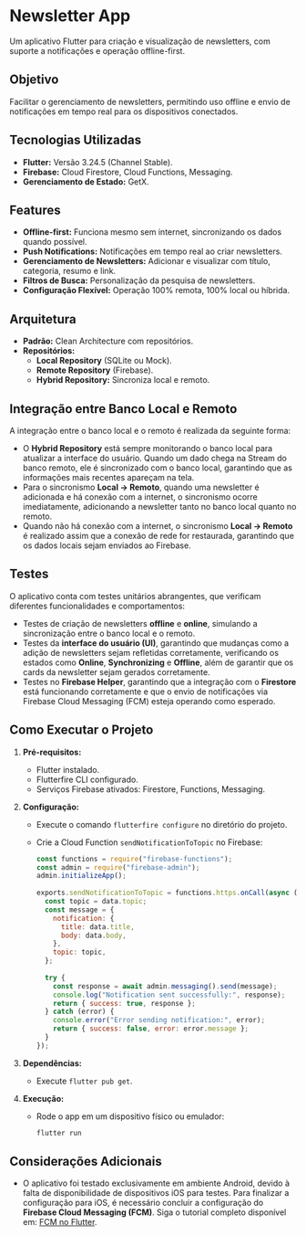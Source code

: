 # Newsletter App

Um aplicativo Flutter para criação e visualização de newsletters, com suporte a notificações e operação offline-first.

## Objetivo

Facilitar o gerenciamento de newsletters, permitindo uso offline e envio de notificações em tempo real para os dispositivos conectados.

## Tecnologias Utilizadas

- **Flutter:** Versão 3.24.5 (Channel Stable).
- **Firebase:** Cloud Firestore, Cloud Functions, Messaging.
- **Gerenciamento de Estado:** GetX.

## Features

- **Offline-first:** Funciona mesmo sem internet, sincronizando os dados quando possível.
- **Push Notifications:** Notificações em tempo real ao criar newsletters.
- **Gerenciamento de Newsletters:** Adicionar e visualizar com título, categoria, resumo e link.
- **Filtros de Busca:** Personalização da pesquisa de newsletters.
- **Configuração Flexível:** Operação 100% remota, 100% local ou híbrida.

## Arquitetura

- **Padrão:** Clean Architecture com repositórios.
- **Repositórios:**
    - **Local Repository** (SQLite ou Mock).
    - **Remote Repository** (Firebase).
    - **Hybrid Repository:** Sincroniza local e remoto.

## Integração entre Banco Local e Remoto

A integração entre o banco local e o remoto é realizada da seguinte forma:

- O **Hybrid Repository** está sempre monitorando o banco local para atualizar a interface do usuário. Quando um dado chega na Stream do banco remoto, ele é sincronizado com o banco local, garantindo que as informações mais recentes apareçam na tela.
- Para o sincronismo **Local -> Remoto**, quando uma newsletter é adicionada e há conexão com a internet, o sincronismo ocorre imediatamente, adicionando a newsletter tanto no banco local quanto no remoto.
- Quando não há conexão com a internet, o sincronismo **Local -> Remoto** é realizado assim que a conexão de rede for restaurada, garantindo que os dados locais sejam enviados ao Firebase.

## Testes

O aplicativo conta com testes unitários abrangentes, que verificam diferentes funcionalidades e comportamentos:

- Testes de criação de newsletters **offline** e **online**, simulando a sincronização entre o banco local e o remoto.
- Testes da **interface do usuário (UI)**, garantindo que mudanças como a adição de newsletters sejam refletidas corretamente, verificando os estados como **Online**, **Synchronizing** e **Offline**, além de garantir que os cards da newsletter sejam gerados corretamente.
- Testes no **Firebase Helper**, garantindo que a integração com o **Firestore** está funcionando corretamente e que o envio de notificações via Firebase Cloud Messaging (FCM) esteja operando como esperado.

## Como Executar o Projeto

1. **Pré-requisitos:**
    - Flutter instalado.
    - Flutterfire CLI configurado.
    - Serviços Firebase ativados: Firestore, Functions, Messaging.

2. **Configuração:**
    - Execute o comando `flutterfire configure` no diretório do projeto.
    - Crie a Cloud Function `sendNotificationToTopic` no Firebase:

      ```javascript
      const functions = require("firebase-functions");
      const admin = require("firebase-admin");
      admin.initializeApp();
 
      exports.sendNotificationToTopic = functions.https.onCall(async (data, context) => {
        const topic = data.topic;
        const message = {
          notification: {
            title: data.title,
            body: data.body,
          },
          topic: topic,
        };
 
        try {
          const response = await admin.messaging().send(message);
          console.log("Notification sent successfully:", response);
          return { success: true, response };
        } catch (error) {
          console.error("Error sending notification:", error);
          return { success: false, error: error.message };
        }
      });
      ```

3. **Dependências:**
    - Execute `flutter pub get`.

4. **Execução:**
    - Rode o app em um dispositivo físico ou emulador:
      ```bash
      flutter run
      ```

## Considerações Adicionais

- O aplicativo foi testado exclusivamente em ambiente Android, devido à falta de disponibilidade de dispositivos iOS para testes. Para finalizar a configuração para iOS, é necessário concluir a configuração do **Firebase Cloud Messaging (FCM)**. Siga o tutorial completo disponível em: [FCM no Flutter](https://firebase.google.com/docs/cloud-messaging/flutter/client?hl=pt-br).

